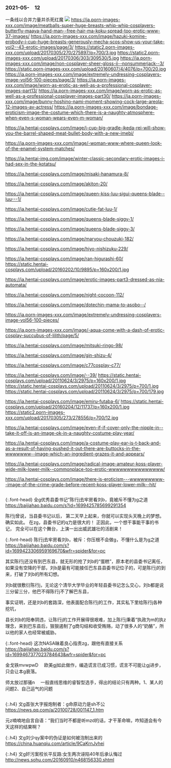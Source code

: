 ### 2021-05-　12

一条线以合并力量并杀死红魔
![](https://tpc.googlesyndication.com/daca_images/simgad/14840972809917267785)
https://ja.porn-images-xxx.com/image/meatballs-super-huge-breasts-whip-whip-cosplayers-butterfly-maaya-hand-man--free-hair-ma-koku-spread-too-erotic-www-37-images/
https://ja.porn-images-xxx.com/image/hazuki-komine-erobody-i-cup-huge-breasts-generously-mecha-scos-show-us-your-take-vol2--43-erotic-images/page/3/
https://static2.porn-images-xxx.com/upload/20170305/270/275897/p=700/3.jpg
https://static2.porn-images-xxx.com/upload/20170306/303/309530/5.jpg
https://ja.porn-images-xxx.com/image/non-cosplayer-sheer-gloss-ii--nonsummerjack--3/
https://static.porn-images-xxx.com/upload/20160607/4/4076/p=700/20.jpg
https://ja.porn-images-xxx.com/image/extremely-undressing-cosplayers-image-vol56-100-pieces/page/3/
https://ja.porn-images-xxx.com/image/worn-as-erotic-as-well-as-a-professional-cosplayer-images-part13/
https://ja.porn-images-xxx.com/image/worn-as-erotic-as-well-as-a-professional-cosplayer-images-part30/
https://ja.porn-images-xxx.com/image/bunny-hoshino-nami-moment-showing-cock-large-areola-12-images-av-actress/
https://ja.porn-images-xxx.com/image/bondage-eroticism-image-the-costume-which-there-is-a-naughty-atmosphere-when-even-s-woman-wears-even-m-woman/

https://ja.hentai-cosplays.com/image/j-cup-big-gradle-ikeda-rei-will-show-you-the-barrel-shaped-meat-bullet-body-with-a-new-imebi/

https://ja.porn-images-xxx.com/image/-woman-www-where-queen-look-of-the-enamel-system-matches/

https://ja.hentai-img.com/image/winter-classic-secondary-erotic-images-i-had-sex-in-the-kotatsu/

https://ja.hentai-cosplays.com/image/misaki-hanamura-8/

https://ja.hentai-cosplays.com/image/akiton-20/

https://ja.hentai-cosplays.com/image/queen-kiss-luu-sigui-queens-blade--luu---1/

https://ja.hentai-cosplays.com/image/cutie-fat-luu-1/

https://ja.hentai-cosplays.com/image/queens-blade-siggy-1/

https://ja.hentai-cosplays.com/image/queens-blade-siggy-3/

https://ja.hentai-cosplays.com/image/maryou-chouzuki-182/

https://ja.hentai-cosplays.com/image/hiyo-nishizuku-229/

https://ja.hentai-cosplays.com/image/ran-higurashi-60/
https://static.hentai-cosplays.com/upload/20160202/10/9895/p=160x200/1.jpg

https://ja.hentai-cosplays.com/image/erotic-images-part3-dressed-as-nia-automata/

https://ja.hentai-cosplays.com/image/night-cocoon-112/

https://ja.hentai-cosplays.com/image/dotechin-mama-to-asobo--/

https://ja.porn-images-xxx.com/image/extremely-undressing-cosplayers-image-vol56-100-pieces/

https://ja.porn-images-xxx.com/image/-aqua-come-with-a-dash-of-erotic-cosplay-succubus-of-lilith/page/5/

https://ja.hentai-cosplays.com/image/mitsuki-ringo-98/

https://ja.hentai-cosplays.com/image/gin-shizu-4/

https://ja.hentai-cosplays.com/image/c77cosplay-c77/

https://ja.hentai-cosplays.com/image/--39/
https://static.hentai-cosplays.com/upload/20110624/3/2975/p=160x200/1.jpg
https://static.hentai-cosplays.com/upload/20110624/3/2975/p=700/1.jpg
https://static.hentai-cosplays.com/upload/20110624/3/2975/p=700/179.jpg

https://ja.hentai-cosplays.com/image/emiru-futaba-6/
https://static.hentai-cosplays.com/upload/20160204/12/11737/p=160x200/1.jpg
https://static2.porn-images-xxx.com/upload/20170305/273/278556/p=700/12.jpg

https://ja.hentai-cosplays.com/image/even-if-if-cover-only-the-nipple-in--take-it-off-is-an-image-ok-in-a-naughty-costume-play-year/

https://ja.hentai-cosplays.com/image/a-costume-play-ear-is-t-back-and-as-a-result-of-having-pushed-it-out-there-are-buttocks-in-the-wwwwwww--image-which-an-ingredient-grazes-it-and-appears/

https://ja.hentai-cosplays.com/image/radical-image-amateur-koss-player-wide-milk-lower-milk--commonplace-too-erotic-wwwwwwwwwwwwwww/

https://ja.hentai-cosplays.com/image/there-is-eroticism---wwwwwwwww--image-of-the-crime-grade-before-recent-koss-player-lower-milk--hit/

```tip
```

{:.font-head}
全g优秀县委书记”陈行j去牢房看刘b，竟被斥不懂为g之道
<br>[
https://baijiahao.baidu.com/s?id=1699425785699291354
](
https://baijiahao.baidu.com/s?id=1699425785699291354
)

陈行j曾说，当县委书记以后，
第二天早上起来，你就可以实现头天晚上的梦想。
确实如此。
在zg，县委书记的q力是很大的！
正因此，一个想干事能干事的书记，
完全可以在这个舞台，上演一出出威武雄壮的活剧来！

{:.font-head}
陈行j去牢房看刘b，被斥：你压根不会做g，不懂什么是为g之道
<br>[
https://baijiahao.baidu.com/s?id=1699423306959169670&wfr=spider&for=pc
](
https://baijiahao.baidu.com/s?id=1699423306959169670&wfr=spider&for=pc
)

其实陈行j还没有到巴东县，就无形的抢了刘b的“蛋糕”，原本老的县委书记离任，如果没有空降的干部，刘b是最有可能接任巴东县县委书记位子的，可是陈行j的到来，打破了刘b的所有幻想。

刘b就很敷衍陈行j，无论这个清华大学毕业的年轻县委书记怎么交心，刘b都是说三分留三分，他巴不得陈行j不了解巴东县，

事实证明，还是刘b的套路深，他表面配合陈行j的工作，其实私下里给陈行j各种挖坑，

县长刘b的阳奉阴违，让陈行j的工作开展得很艰难，加上陈行j秉着“执政为m的执z理念，来到巴东县后，狠狠遏制了g商勾结和收受贿赂，动了很多人的“奶酪”，所以他的家人也经常被威胁。

{:.font-head}
这次NASA昧着良心指责zg，跟他有直接关系
<br>[
https://baijiahao.baidu.com/s?id=1699467377023784643&wfr=spider&for=pc
](
https://baijiahao.baidu.com/s?id=1699467377023784643&wfr=spider&for=pc
)

金戈铁mvwpwD
　欧美gj如此做作，编造谎言已成习惯，谎言不可能让gj进步，只会让本g衰落。

师太放过那骚n
　一般直线思维的睿智型选手，得出的结论只有两种。1、某人的问题2、自己运气的问题
```tip
```

{:.h4}
文g首张大字报炮制者：g命原动力是sh不公
<br>[
https://news.qq.com/a/20100728/001147_1.htm
](
https://news.qq.com/a/20100728/001147_1.htm
)

元z喃喃地自言自语：“我们当时不都是听mzd的话，才干革命嘛，咋知道会有今天这样的结果啊？

{:.h4}
文g刘少qy案中的伪证是如何被泡制出来的
<br>[
https://china.huanqiu.com/article/9CaKrnJvhei
](
https://china.huanqiu.com/article/9CaKrnJvhei
)

{:.h4}
文g奸污案校长平反路:女生两次诬陷40年后承认悔过
<br>[
http://news.sohu.com/20160910/n468156330.shtml
](
http://news.sohu.com/20160910/n468156330.shtml
)
